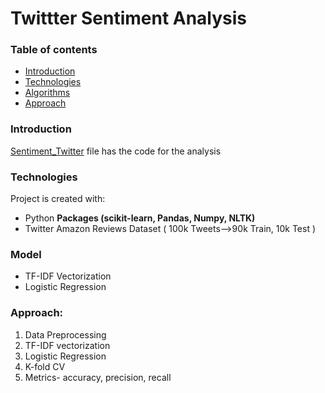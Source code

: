 # Twittter Sentiment Analysis

### Table of contents
* [Introduction](#introduction)
* [Technologies](#technologies)
* [Algorithms](#algorithms)
* [Approach](#approach)

### Introduction

[Sentiment_Twitter](https://github.com/VipanchiKatthula/TwitterSentimentAnalysis) file has the code for the analysis

### Technologies
Project is created with:
* Python
**Packages (scikit-learn, Pandas, Numpy, NLTK)** 
* Twitter Amazon Reviews Dataset ( 100k Tweets-->90k Train, 10k Test )

### Model
* TF-IDF Vectorization
* Logistic Regression

### Approach:
1. Data Preprocessing
2. TF-IDF vectorization
3. Logistic Regression
4. K-fold CV
5. Metrics- accuracy, precision, recall


